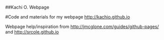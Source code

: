 ##Kachi O. Webpage

#Code and materials for my webpage http://kachio.github.io



Webpage help/inspiration from http://jmcglone.com/guides/github-pages/ and http://srcole.github.io
